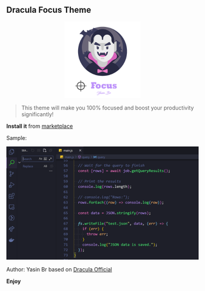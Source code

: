 ## Dracula Focus Theme

<p align="center">
  <img alt="Dracula Focus" src="./images/Dracula_focus.png"  width="200" />
</p>

> This theme will make you 100% focused and boost your productivity significantly!

**Install it** from [marketplace](https://marketplace.visualstudio.com/items?itemName=YasinBr.focus-theme)




Sample:

![Screen Dracula Focus](./images/screen.png)

Author: Yasin Br
based on [Dracula Official](https://github.com/dracula/visual-studio-code)

**Enjoy**

